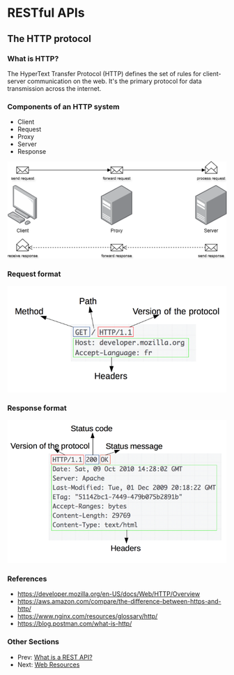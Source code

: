 # RESTful APIs

## The HTTP protocol

### What is HTTP?

The HyperText Transfer Protocol (HTTP) defines the set of rules for client-server communication on the web. It's the primary protocol for data transmission across the internet.

### Components of an HTTP system

- Client
- Request
- Proxy
- Server
- Response

![HTTP flow diagram](http-flow.png)

### Request format

![HTTP request format](http-request.png)

### Response format

![HTTP response format](http-response.png)

### References

- <https://developer.mozilla.org/en-US/docs/Web/HTTP/Overview>
- <https://aws.amazon.com/compare/the-difference-between-https-and-http/>
- <https://www.nginx.com/resources/glossary/http/>
- <https://blog.postman.com/what-is-http/>

### Other Sections

- Prev: [What is a REST API?](./01%20RESTful%20APIs%20-%2001%20What%20is%20a%20REST%20API.md)
- Next: [Web Resources](./01%20RESTful%20APIs%20-%2003%20Web%20Resources.md)
